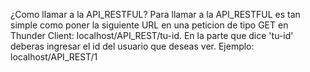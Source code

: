¿Como llamar a la API_RESTFUL?
Para llamar a la API_RESTFUL es tan simple como poner la siguiente URL en una peticion de tipo GET en Thunder Client: localhost/API_REST/tu-id.
En la parte que dice 'tu-id' deberas ingresar el id del usuario que deseas ver. Ejemplo: localhost/API_REST/1 